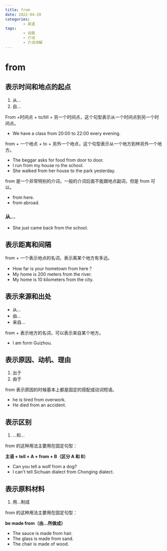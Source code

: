 ```yaml
---
title: from
date: 2022-04-20
categories:
        - 英语
tags:
        - 词类
        - 介词
        - 介词详解
---
```


# from

## 表示时间和地点的起点

1. 从...
2. 自...

From +时间点 + to/till + 另一个时间点，这个句型表示从一个时间点到另一个时间点。

- We have a class from 20:00 to 22:00 every evening.

from + 一个地点 + to + 另外一个地点，这个句型表示从一个地方到林另外一个地方。

- The beggar asks for food from door to door.
- I run from my house ro the school.
- She walked from her house to the park yesterday.

from 是一个非常特别的介词，一般的介词后面不能跟地点副词，但是 from 可以。

- from here.
- from abroad.

### 从...

- She just came back from the school.

## 表示距离和间隔

from + 一个表示地点的名词，表示离某个地方有多远。

- How far is your hometown from here？
- My home is 200 meters from the river.
- My home is 10 kilometers from the city.

## 表示来源和出处

- 从...
- 由...
- 来自...

from + 表示地方的名词，可以表示来自某个地方。

- I am form Guizhou.

## 表示原因、动机、理由

1. 出于
2. 由于

from 表示原因的时候基本上都是固定的搭配或动词短语。

- he is tired from overwork.
- He died from an accident.

## 表示区别

1. ...和...

from 的这种用法主要用在固定句型：

**主语 + tell + A + from + B（区分 A 和 B）**

- Can you tell a wolf from a dog?
- I can't tell Sichuan dialect from Chonging dialect.

## 表示原料材料

1. 用...制成

from 的这种用法主要用在固定句型：

**be made from（由...所做成）**

- The sauce is made from hair.
- The glass is made from sand.
- The chair is made of wood.
